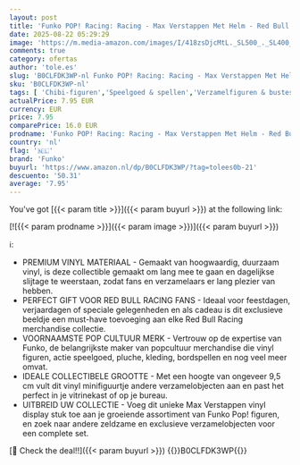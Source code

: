```yaml
---
layout: post
title: 'Funko POP! Racing: Racing - Max Verstappen Met Helm - Red Bull Racing - Verzamelbare Vinyl Figuur - Cadeau Idee - Officiële Merchandise -Sport Fans'
date: 2025-08-22 05:29:29
image: 'https://m.media-amazon.com/images/I/418zsDjcMtL._SL500_._SL400_.jpg'
comments: true
category: ofertas
author: 'tole.es'
slug: 'B0CLFDK3WP-nl Funko POP! Racing: Racing - Max Verstappen Met Helm - Red...'
sku: 'B0CLFDK3WP-nl'
tags: [ 'Chibi-figuren','Speelgoed & spellen','Verzamelfiguren & bustes','Verzamelspeelgoed','funko','🇳🇱', ]
actualPrice: 7.95 EUR
currency: EUR
price: 7.95
comparePrice: 16.0 EUR
prodname: 'Funko POP! Racing: Racing - Max Verstappen Met Helm - Red Bull Racing - Verzamelbare Vinyl Figuur - Cadeau Idee - Officiële Merchandise -Sport Fans'
country: 'nl'
flag: '🇳🇱'
brand: 'Funko'
buyurl: 'https://www.amazon.nl/dp/B0CLFDK3WP/?tag=tolees0b-21'
descuento: '50.31'
average: '7.95'
---
```


You've got [{{< param title >}}]({{< param buyurl >}}) at the following link:

[![{{< param prodname >}}]({{< param image >}})]({{< param buyurl >}})

ℹ️:

- PREMIUM VINYL MATERIAAL - Gemaakt van hoogwaardig, duurzaam vinyl, is deze collectible gemaakt om lang mee te gaan en dagelijkse slijtage te weerstaan, zodat fans en verzamelaars er lang plezier van hebben.
- PERFECT GIFT VOOR RED BULL RACING FANS - Ideaal voor feestdagen, verjaardagen of speciale gelegenheden en als cadeau is dit exclusieve beeldje een must-have toevoeging aan elke Red Bull Racing merchandise collectie.
- VOORNAAMSTE POP CULTUUR MERK - Vertrouw op de expertise van Funko, de belangrijkste maker van popcultuur merchandise die vinyl figuren, actie speelgoed, pluche, kleding, bordspellen en nog veel meer omvat.
- IDEALE COLLECTIBELE GROOTTE - Met een hoogte van ongeveer 9,5 cm vult dit vinyl minifiguurtje andere verzamelobjecten aan en past het perfect in je vitrinekast of op je bureau.
- UITBREID UW COLLECTIE - Voeg dit unieke Max Verstappen vinyl display stuk toe aan je groeiende assortiment van Funko Pop! figuren, en zoek naar andere zeldzame en exclusieve verzamelobjecten voor een complete set.

[🛒 Check the deal!!]({{< param buyurl >}})
{{<world>}}B0CLFDK3WP{{</world>}}
